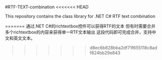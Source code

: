 #RTF-TEXT-combination
<<<<<<< HEAD

This repository contains the class library for .NET C#  RTF text combination 


=======
通过.NET C#的richtextbox控件可以获得RTF的文本
但有时需要合并多个richtextbox的内容来获得单一RTF文本输出
这段代码即可完成合并，支持中文和英文文本。
>>>>>>> d8ec6b828bba2df71f655118c8adf824bb29e843
